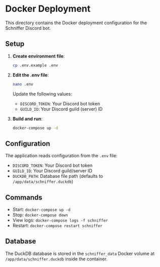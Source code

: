 # Docker Deployment

This directory contains the Docker deployment configuration for the Schniffer Discord bot.

## Setup

1. **Create environment file**:
   ```bash
   cp .env.example .env
   ```

2. **Edit the .env file**:
   ```bash
   nano .env
   ```
   
   Update the following values:
   - `DISCORD_TOKEN`: Your Discord bot token
   - `GUILD_ID`: Your Discord guild (server) ID

3. **Build and run**:
   ```bash
   docker-compose up -d
   ```

## Configuration

The application reads configuration from the `.env` file:

- `DISCORD_TOKEN`: Your Discord bot token
- `GUILD_ID`: Your Discord guild/server ID  
- `DUCKDB_PATH`: Database file path (defaults to `/app/data/schniffer.duckdb`)

## Commands

- Start: `docker-compose up -d`
- Stop: `docker-compose down`
- View logs: `docker-compose logs -f schniffer`
- Restart: `docker-compose restart schniffer`

## Database

The DuckDB database is stored in the `schniffer_data` Docker volume at `/app/data/schniffer.duckdb` inside the container.
